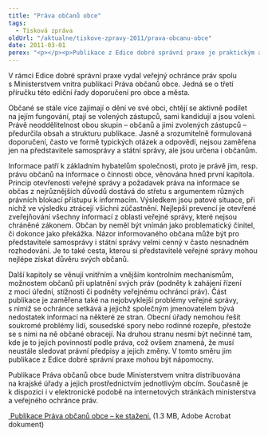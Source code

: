 ```yaml
---
title: "Práva občanů obce"
tags:
  - Tisková zpráva
oldUrl: "/aktualne/tiskove-zpravy-2011/prava-obcanu-obce"
date: 2011-03-01
perex: "<p></p><p>Publikace z Edice dobré správní praxe je praktickým a použitelným návodem pro obce a města a jejich občany. Poskytuje informace těm, kdo státní správu a samosprávu vykonávají, tak i občanům, aby věděli, jaká jsou jejich práva a jak se jich mohou domoci.</p>"
---
```


<!-- imported from the old website -->

<p>V rámci Edice dobré správní praxe vydal veřejný ochránce práv spolu s Ministerstvem vnitra publikaci Práva občanů obce. Jedná se o třetí příručku této ediční řady doporučení pro obce a města. </p><p>Občané se stále více zajímají o dění ve své obci, chtějí se aktivně podílet na jejím fungování, ptají se volených zástupců, sami kandidují a jsou voleni. Právě neoddělitelnost obou skupin – občanů a jimi zvolených zástupců – předurčila obsah a strukturu publikace. Jasně a srozumitelně formulovaná doporučení, často ve formě typických otázek a odpovědí, nejsou zaměřena jen na představitele samosprávy a státní správy, ale jsou určena i občanům.</p><p>Informace patří k základním hybatelům společnosti, proto je právě jim, resp. právu občanů na informace o činnosti obce, věnována hned první kapitola. Princip otevřenosti veřejné správy a požadavek práva na informace se občas z nejrůznějších důvodů dostává do střetu s argumentem různých právních blokací přístupu k informacím. Výsledkem jsou patové situace, při nichž ve výsledku ztrácejí všichni zúčastnění. Nejlepší prevencí je otevřené zveřejňování všechny informací z oblasti veřejné správy, které nejsou chráněné zákonem. Občan by neměl být vnímán jako problematický činitel, či dokonce jako překážka. Názor informovaného občana může být pro představitele samosprávy i státní správy velmi cenný v často nesnadném rozhodování. Je to také cesta, kterou si představitelé veřejné správy mohou nejlépe získat důvěru svých občanů.</p><p>Další kapitoly se věnují vnitřním a vnějším kontrolním mechanismům, možnostem občanů při uplatnění svých práv (podněty k zahájení řízení z moci úřední, stížnosti či podněty veřejnému ochránci práv). Část publikace je zaměřena také na nejobvyklejší problémy veřejné správy, s nimiž se ochránce setkává a jejichž společným jmenovatelem bývá nedostatek informací na některé ze stran. Obecní úřady nemohou řešit soukromé problémy lidí, sousedské spory nebo rodinné rozepře, přestože se s nimi na ně občané obracejí. Na druhou stranu nesmí být nečinné tam, kde je to jejich povinností podle práva, což ovšem znamená, že musí neustále sledovat právní předpisy a jejich změny. V tomto směru jim publikace z Edice dobré správní praxe mohou být nápomocny. </p><p>Publikace Práva občanů obce bude Ministerstvem vnitra distribuována na krajské úřady a jejich prostřednictvím jednotlivým obcím. Současně je k dispozici i v elektronické podobě na internetových stránkách ministerstva a veřejného ochránce práv. </p><p><a title="Otevření do nového okna" href="/uploads-import/Publikace/Doporuceni_Prava_obcanu.pdf" target="_blank"><img alt="" src="https://www.ochrance.cz/typo3/ext/od_linkdesc/icons/pdf.gif" class="od_linkdesc_icon" /> Publikace Práva občanů obce – ke stažení.</a> (1.3 MB, Adobe Acrobat dokument)</p>
